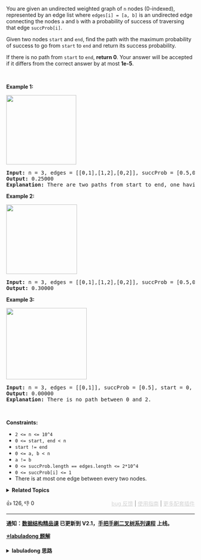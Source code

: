 <p>You are given an undirected weighted graph of&nbsp;<code>n</code>&nbsp;nodes (0-indexed), represented by an edge list where&nbsp;<code>edges[i] = [a, b]</code>&nbsp;is an undirected edge connecting the nodes&nbsp;<code>a</code>&nbsp;and&nbsp;<code>b</code>&nbsp;with a probability of success of traversing that edge&nbsp;<code>succProb[i]</code>.</p>

<p>Given two nodes&nbsp;<code>start</code>&nbsp;and&nbsp;<code>end</code>, find the path with the maximum probability of success to go from&nbsp;<code>start</code>&nbsp;to&nbsp;<code>end</code>&nbsp;and return its success probability.</p>

<p>If there is no path from&nbsp;<code>start</code>&nbsp;to&nbsp;<code>end</code>, <strong>return&nbsp;0</strong>. Your answer will be accepted if it differs from the correct answer by at most <strong>1e-5</strong>.</p>

<p>&nbsp;</p> 
<p><strong class="example">Example 1:</strong></p>

<p><strong><img alt="" src="https://assets.leetcode.com/uploads/2019/09/20/1558_ex1.png" style="width: 187px; height: 186px;" /></strong></p>

<pre>
<strong>Input:</strong> n = 3, edges = [[0,1],[1,2],[0,2]], succProb = [0.5,0.5,0.2], start = 0, end = 2
<strong>Output:</strong> 0.25000
<strong>Explanation:</strong>&nbsp;There are two paths from start to end, one having a probability of success = 0.2 and the other has 0.5 * 0.5 = 0.25.
</pre>

<p><strong class="example">Example 2:</strong></p>

<p><strong><img alt="" src="https://assets.leetcode.com/uploads/2019/09/20/1558_ex2.png" style="width: 189px; height: 186px;" /></strong></p>

<pre>
<strong>Input:</strong> n = 3, edges = [[0,1],[1,2],[0,2]], succProb = [0.5,0.5,0.3], start = 0, end = 2
<strong>Output:</strong> 0.30000
</pre>

<p><strong class="example">Example 3:</strong></p>

<p><strong><img alt="" src="https://assets.leetcode.com/uploads/2019/09/20/1558_ex3.png" style="width: 215px; height: 191px;" /></strong></p>

<pre>
<strong>Input:</strong> n = 3, edges = [[0,1]], succProb = [0.5], start = 0, end = 2
<strong>Output:</strong> 0.00000
<strong>Explanation:</strong>&nbsp;There is no path between 0 and 2.
</pre>

<p>&nbsp;</p> 
<p><strong>Constraints:</strong></p>

<ul> 
 <li><code>2 &lt;= n &lt;= 10^4</code></li> 
 <li><code>0 &lt;= start, end &lt; n</code></li> 
 <li><code>start != end</code></li> 
 <li><code>0 &lt;= a, b &lt; n</code></li> 
 <li><code>a != b</code></li> 
 <li><code>0 &lt;= succProb.length == edges.length &lt;= 2*10^4</code></li> 
 <li><code>0 &lt;= succProb[i] &lt;= 1</code></li> 
 <li>There is at most one edge between every two nodes.</li> 
</ul>

<details><summary><strong>Related Topics</strong></summary>图 | 数组 | 最短路 | 堆（优先队列）</details><br>

<div>👍 126, 👎 0<span style='float: right;'><span style='color: gray;'><a href='https://github.com/labuladong/fucking-algorithm/discussions/939' target='_blank' style='color: lightgray;text-decoration: underline;'>bug 反馈</a> | <a href='https://labuladong.gitee.io/article/fname.html?fname=jb插件简介' target='_blank' style='color: lightgray;text-decoration: underline;'>使用指南</a> | <a href='https://labuladong.github.io/algo/images/others/%E5%85%A8%E5%AE%B6%E6%A1%B6.jpg' target='_blank' style='color: lightgray;text-decoration: underline;'>更多配套插件</a></span></span></div>

<div id="labuladong"><hr>

**通知：[数据结构精品课](https://aep.h5.xeknow.com/s/1XJHEO) 已更新到 V2.1，[手把手刷二叉树系列课程](https://aep.xet.tech/s/3YGcq3) 上线。**



<p><strong><a href="https://labuladong.gitee.io/article/slug.html?slug=path-with-maximum-probability" target="_blank">⭐️labuladong 题解</a></strong></p>
<details><summary><strong>labuladong 思路</strong></summary>

## 基本思路

虽然这题让计算最大值，但是也可以用 Dijkstra 算法模板，由于 Dijkstra 算法背景知识较多，请看详细题解。

**详细题解：[Dijkstra 算法模板及应用](https://labuladong.github.io/article/fname.html?fname=dijkstra算法)**

**标签：Dijkstra 算法，[图论算法](https://mp.weixin.qq.com/mp/appmsgalbum?__biz=MzAxODQxMDM0Mw==&action=getalbum&album_id=2122000448684457990)，最短路径算法**

## 解法代码

提示：🟢 标记的是我写的解法代码，🤖 标记的是 chatGPT 翻译的多语言解法代码。如有错误，可以 [点这里](https://github.com/labuladong/fucking-algorithm/issues/1113) 反馈和修正。

<div class="tab-panel"><div class="tab-nav">
<button data-tab-item="cpp" class="tab-nav-button btn " data-tab-group="default" onclick="switchTab(this)">cpp🤖</button>

<button data-tab-item="python" class="tab-nav-button btn " data-tab-group="default" onclick="switchTab(this)">python🤖</button>

<button data-tab-item="java" class="tab-nav-button btn active" data-tab-group="default" onclick="switchTab(this)">java🟢</button>

<button data-tab-item="go" class="tab-nav-button btn " data-tab-group="default" onclick="switchTab(this)">go🤖</button>

<button data-tab-item="javascript" class="tab-nav-button btn " data-tab-group="default" onclick="switchTab(this)">javascript🤖</button>
</div><div class="tab-content">
<div data-tab-item="cpp" class="tab-item " data-tab-group="default"><div class="highlight">

```cpp
// 注意：cpp 代码由 chatGPT🤖 根据我的 java 代码翻译，旨在帮助不同背景的读者理解算法逻辑。
// 本代码已经通过力扣的测试用例，应该可直接成功提交。

#include <bits/stdc++.h>
using namespace std;

// struct 不再需要声明，直接在结构体内进行定义
class Solution {
public:
    double maxProbability(int n, vector<vector<int>>& edges, vector<double>& succProb, int start, int end) {
        vector<vector<pair<double, int>>> graph(n);
        for (int i = 0; i < edges.size(); i++) {
            int from = edges[i][0];
            int to = edges[i][1];
            double weight = succProb[i];
            // 无向图其实就是双向图
            graph[from].push_back(make_pair(weight, to));
            graph[to].push_back(make_pair(weight, from));
        }
        return dijkstra(start, end, graph);
    }

    struct State {
        int id;
        double distFromStart;
        State(int id, double distFromStart) : id(id), distFromStart(distFromStart) {}
        bool operator < (const State& rhs) const {
            return distFromStart < rhs.distFromStart;
        }
    };

    double dijkstra(int start, int end, vector<vector<pair<double, int>>>& graph) {
        int V = graph.size();
        vector<double> distTo(V, -1);
        distTo[start] = 1;
        priority_queue<State> pq;
        pq.push(State(start, 1));
        while (!pq.empty()) {
            State curState = pq.top();
            pq.pop();
            int curNodeID = curState.id;
            double curDistFromStart = curState.distFromStart;
            if (curNodeID == end) {
                return curDistFromStart;
            }
            if (curDistFromStart < distTo[curNodeID]) {
                continue;
            }
            for (auto neighbor : graph[curNodeID]) {
                int nextNodeID = neighbor.second;
                double distToNextNode = distTo[curNodeID] * neighbor.first;
                if (distTo[nextNodeID] < distToNextNode) {
                    distTo[nextNodeID] = distToNextNode;
                    pq.push(State(nextNodeID, distToNextNode));
                }
            }
        }
        return 0.0;
    }
};
```

</div></div>

<div data-tab-item="python" class="tab-item " data-tab-group="default"><div class="highlight">

```python
# 注意：python 代码由 chatGPT🤖 根据我的 java 代码翻译，旨在帮助不同背景的读者理解算法逻辑。
# 本代码已经通过力扣的测试用例，应该可直接成功提交。

import heapq
from typing import List


class Solution:
    def maxProbability(self, n: int, edges: List[List[int]], succProb: List[float], start: int, end: int) -> float:
        graph = [[] for _ in range(n)]
        for i in range(len(edges)):
            from_, to = edges[i][0], edges[i][1]
            weight = succProb[i]
            graph[from_].append((to, weight))
            graph[to].append((from_, weight))

        return self.dijkstra(start, end, graph)

    class State:
        def __init__(self, id_, distFromStart):
            self.id = id_
            self.distFromStart = distFromStart

        def __lt__(self, other):
            return self.distFromStart > other.distFromStart

    def dijkstra(self, start, end, graph):
        V = len(graph)
        # 记录最短路径的权重，你可以理解为 dp table
        # 定义：distTo[i] 的值就是节点 start 到达节点 i 的最短路径权重
        distTo = [-1] * V
        # dp table 初始化为正无穷
        distTo[start] = 1

        # 优先级队列，distFromStart 较小的排在前面
        pq = []
        # 从起点 start 开始进行 BFS
        heapq.heappush(pq, self.State(start, 1))

        while pq:
            curState = heapq.heappop(pq)
            curNodeID = curState.id
            curDistFromStart = curState.distFromStart

            # 在这里加一个判断就行了，其他代码不用改
            if curNodeID == end:
                return curDistFromStart

            if curDistFromStart < distTo[curNodeID]:
                # 已经有一条更短的路径到达 curNode 节点了
                continue
            # 将 curNode 的相邻节点装入队列
            for neighbor in graph[curNodeID]:
                nextNodeID = neighbor[0]
                # 看看从 curNode 达到 nextNode 的距离是否会更短
                distToNextNode = distTo[curNodeID] * neighbor[1]
                if distTo[nextNodeID] < distToNextNode:
                    # 更新 dp table
                    distTo[nextNodeID] = distToNextNode
                    # 将这个节点以及距离放入队列
                    heapq.heappush(pq, self.State(nextNodeID, distToNextNode))
        return 0.0
```

</div></div>

<div data-tab-item="java" class="tab-item active" data-tab-group="default"><div class="highlight">

```java
class Solution {
    public double maxProbability(int n, int[][] edges, double[] succProb, int start, int end) {
        List<double[]>[] graph = new LinkedList[n];
        for (int i = 0; i < n; i++) {
            graph[i] = new LinkedList<>();
        }
        // 构造无向图
        for (int i = 0; i < edges.length; i++) {
            int from = edges[i][0];
            int to = edges[i][1];
            double weight = succProb[i];
            // 无向图其实就是双向图
            graph[from].add(new double[]{(double)to, weight});
            graph[to].add(new double[]{(double)from, weight});
        }
        
        
        return dijkstra(start, end, graph);
    }
    
    class State {
        // 图节点的 id
        int id;
        // 从 start 节点到当前节点的距离
        double distFromStart;

        State(int id, double distFromStart) {
            this.id = id;
            this.distFromStart = distFromStart;
        }
    }
    
    double dijkstra(int start, int end, List<double[]>[] graph) {
        // 图中节点的个数
        int V = graph.length;
        // 记录最短路径的权重，你可以理解为 dp table
        // 定义：distTo[i] 的值就是节点 start 到达节点 i 的最短路径权重
        double[] distTo = new double[V];
        // dp table 初始化为正无穷
        Arrays.fill(distTo, -1);
        // base case，start 到 start 的最短距离就是 0
        distTo[start] = 1;

        // 优先级队列，distFromStart 较小的排在前面
        Queue<State> pq = new PriorityQueue<>((a, b) -> {
            return Double.compare(b.distFromStart, a.distFromStart);
        });
        // 从起点 start 开始进行 BFS
        pq.offer(new State(start, 1));

        while (!pq.isEmpty()) {
            State curState = pq.poll();
            int curNodeID = curState.id;
            double curDistFromStart = curState.distFromStart;

            // 在这里加一个判断就行了，其他代码不用改
            if (curNodeID == end) {
                return curDistFromStart;
            }
            
            if (curDistFromStart < distTo[curNodeID]) {
                // 已经有一条更短的路径到达 curNode 节点了
                continue;
            }
            // 将 curNode 的相邻节点装入队列
            for (double[] neighbor : graph[curNodeID]) {
                int nextNodeID = (int)neighbor[0];
                // 看看从 curNode 达到 nextNode 的距离是否会更短
                double distToNextNode = distTo[curNodeID] * neighbor[1];
                if (distTo[nextNodeID] < distToNextNode) {
                    // 更新 dp table
                    distTo[nextNodeID] = distToNextNode;
                    // 将这个节点以及距离放入队列
                    pq.offer(new State(nextNodeID, distToNextNode));
                }
            }
        }
        return 0.0;
    }
}
```

</div></div>

<div data-tab-item="go" class="tab-item " data-tab-group="default"><div class="highlight">

```go
// 注意：go 代码由 chatGPT🤖 根据我的 java 代码翻译，旨在帮助不同背景的读者理解算法逻辑。
// 本代码已经通过力扣的测试用例，应该可直接成功提交。

type State struct {
    id   int
    dist float64
}

func maxProbability(n int, edges [][]int, succProb []float64, start int, end int) float64 {
    graph := make([][]State, n)
    for i := 0; i < n; i++ {
        graph[i] = make([]State, 0)
    }

    // 构造无向图
    for i := 0; i < len(edges); i++ {
        from := edges[i][0]
        to := edges[i][1]
        weight := succProb[i]
        // 无向图其实就是双向图
        graph[from] = append(graph[from], State{to, weight})
        graph[to] = append(graph[to], State{from, weight})
    }

    return dijkstra(start, end, graph)
}

func dijkstra(start int, end int, graph [][]State) float64 {
    // 图中节点的个数
    V := len(graph)
    // 记录最短路径的权重，你可以理解为 dp table
    // 定义：distTo[i] 的值就是节点 start 到达节点 i 的最短路径权重
    distTo := make([]float64, V)
    // dp table 初始化为正无穷
    for i := 0; i < V; i++ {
        distTo[i] = -1
    }
    // base case，start 到 start 的最短距离就是 0
    distTo[start] = 1

    // 优先级队列，distFromStart 较小的排在前面
    pq := make(PriorityQueue, 0)
    heap.Init(&pq)
    //从起点 start 开始进行 BFS
    heap.Push(&pq, &State{id: start, dist: 1})

    for pq.Len() > 0 {
        curState := heap.Pop(&pq).(*State)
        curNodeID := curState.id
        curDistFromStart := curState.dist

        // 在这里加一个判断就行了，其他代码不用改
        if curNodeID == end {
            return curDistFromStart
        }

        if curDistFromStart < distTo[curNodeID] {
            // 已经有一条更短的路径到达 curNode 节点了
            continue
        }
        // 将 curNode 的相邻节点装入队列
        for _, neighbor := range graph[curNodeID] {
            nextNodeID := neighbor.id
            // 看看从 curNode 达到 nextNode 的距离是否会更短
            distToNextNode := distTo[curNodeID] * neighbor.dist
            if distTo[nextNodeID] < distToNextNode {
                // 更新 dp table
                distTo[nextNodeID] = distToNextNode
                // 将这个节点以及距离放入队列
                heap.Push(&pq, &State{nextNodeID, distToNextNode})
            }
        }
    }
    return 0.0
}

// 优先级队列数据结构，用于实现 BFS 广度优先搜索
type PriorityQueue []*State

func (pq PriorityQueue) Len() int {
    return len(pq)
}

func (pq PriorityQueue) Less(i, j int) bool {
    return pq[i].dist > pq[j].dist
}

func (pq PriorityQueue) Swap(i, j int) {
    pq[i], pq[j] = pq[j], pq[i]
}

func (pq *PriorityQueue) Push(x interface{}) {
    item := x.(*State)
    *pq = append(*pq, item)
}

func (pq *PriorityQueue) Pop() interface{} {
    old := *pq
    n := len(old)
    item := old[n-1]
    *pq = old[0 : n-1]
    return item
}
```

</div></div>

<div data-tab-item="javascript" class="tab-item " data-tab-group="default"><div class="highlight">

```javascript
// 注意：javascript 代码由 chatGPT🤖 根据我的 java 代码翻译，旨在帮助不同背景的读者理解算法逻辑。
// 本代码还未经过力扣测试，仅供参考，如有疑惑，可以参照我写的 java 代码对比查看。

/**
 * @param {number} n
 * @param {number[][]} edges
 * @param {number[]} succProb
 * @param {number} start
 * @param {number} end
 * @return {number}
 */
var maxProbability = function(n, edges, succProb, start, end) {
    const graph = [];
    for (let i = 0; i < n; i++) {
        graph[i] = [];
    }
    // 构造无向图
    for (let i = 0; i < edges.length; i++) {
        const from = edges[i][0];
        const to = edges[i][1];
        const weight = succProb[i];
        // 无向图其实就是双向图
        graph[from].push([to, weight]);
        graph[to].push([from, weight]);
    }


    return dijkstra(start, end, graph);
};

class State {
    // 图节点的 id
    constructor(id, distFromStart) {
        this.id = id;
        // 从 start 节点到当前节点的距离
        this.distFromStart = distFromStart;
    }
}

function dijkstra(start, end, graph) {
    // 图中节点的个数
    const V = graph.length;
    // 记录最短路径的权重，你可以理解为 dp table
    // 定义：distTo[i] 的值就是节点 start 到达节点 i 的最短路径权重
    const distTo = new Array(V).fill(-1);
    // dp table 初始化为正无穷
    distTo[start] = 1;

    // 优先级队列，distFromStart 较小的排在前面
    const pq = new PriorityQueue((a, b) => {
        return b.distFromStart - a.distFromStart;
    });
    // 从起点 start 开始进行 BFS
    pq.offer(new State(start, 1));

    while (!pq.isEmpty()) {
        const curState = pq.poll();
        const curNodeID = curState.id;
        const curDistFromStart = curState.distFromStart;

        // 在这里加一个判断就行了，其他代码不用改
        if (curNodeID === end) {
            return curDistFromStart;
        }

        if (curDistFromStart < distTo[curNodeID]) {
            // 已经有一条更短的路径到达 curNode 节点了
            continue;
        }
        // 将 curNode 的相邻节点装入队列
        for (const neighbor of graph[curNodeID]) {
            const nextNodeID = neighbor[0];
            // 看看从 curNode 达到 nextNode 的距离是否会更短
            const distToNextNode = distTo[curNodeID] * neighbor[1];
            if (distTo[nextNodeID] < distToNextNode) {
                // 更新 dp table
                distTo[nextNodeID] = distToNextNode;
                // 将这个节点以及距离放入队列
                pq.offer(new State(nextNodeID, distToNextNode));
            }
        }
    }
    return 0.0;
}

class PriorityQueue {
    constructor(compare) {
        this.queue = [];
        this.compare = compare;
    }

    offer(val) {
        this.queue.push(val);
        this.queue.sort(this.compare);
    }

    poll() {
        return this.queue.shift();
    }

    isEmpty() {
        return this.queue.length === 0;
    }
}
```

</div></div>
</div></div>

**类似题目**：
  - [1631. 最小体力消耗路径 🟠](/problems/path-with-minimum-effort)
  - [743. 网络延迟时间 🟠](/problems/network-delay-time)

</details>
</div>



